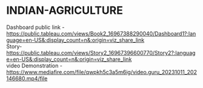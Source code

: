 # INDIAN-AGRICULTURE                                                                                                                                                                                                                                                                                                                                                                                                                
Dashboard public link  - https://public.tableau.com/views/Book2_16967388290040/Dashboard1?:language=en-US&:display_count=n&:origin=viz_share_link                                                            
Story- https://public.tableau.com/views/Story2_16967396600770/Story2?:language=en-US&:display_count=n&:origin=viz_share_link                             
 video Demonstration -https://www.mediafire.com/file/qwpkh5c3a5m6ig/video.guru_20231011_202146680.mp4/file               
